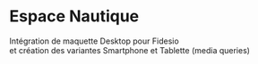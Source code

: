 # Espace Nautique
Intégration de maquette Desktop pour Fidesio<br/>
et création des variantes Smartphone et Tablette (media queries)<br/>
